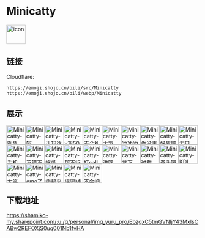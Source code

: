 # Minicatty
<img src="https://emoji.shojo.cn/bili/src/Minicatty/icon.png" width="50" height="50" alt="icon">

## 链接
Cloudflare:
```
https://emoji.shojo.cn/bili/src/Minicatty
https://emoji.shojo.cn/bili/webp/Minicatty
```
## 展示
<img src="https://emoji.shojo.cn/bili/src/Minicatty/Minicatty-别急.png" width="50" height="50" alt="Minicatty-别急"><img src="https://emoji.shojo.cn/bili/src/Minicatty/Minicatty-呵.png" width="50" height="50" alt="Minicatty-呵"><img src="https://emoji.shojo.cn/bili/src/Minicatty/Minicatty-让我访问.png" width="50" height="50" alt="Minicatty-让我访问"><img src="https://emoji.shojo.cn/bili/src/Minicatty/Minicatty-v我50.png" width="50" height="50" alt="Minicatty-v我50"><img src="https://emoji.shojo.cn/bili/src/Minicatty/Minicatty-不合礼法.png" width="50" height="50" alt="Minicatty-不合礼法"><img src="https://emoji.shojo.cn/bili/src/Minicatty/Minicatty-大哭.png" width="50" height="50" alt="Minicatty-大哭"><img src="https://emoji.shojo.cn/bili/src/Minicatty/Minicatty-冲冲冲.png" width="50" height="50" alt="Minicatty-冲冲冲"><img src="https://emoji.shojo.cn/bili/src/Minicatty/Minicatty-你没事吧.png" width="50" height="50" alt="Minicatty-你没事吧"><img src="https://emoji.shojo.cn/bili/src/Minicatty/Minicatty-好累噢.png" width="50" height="50" alt="Minicatty-好累噢"><img src="https://emoji.shojo.cn/bili/src/Minicatty/Minicatty-泪目.png" width="50" height="50" alt="Minicatty-泪目"><img src="https://emoji.shojo.cn/bili/src/Minicatty/Minicatty-手机.png" width="50" height="50" alt="Minicatty-手机"><img src="https://emoji.shojo.cn/bili/src/Minicatty/Minicatty-不错不错.png" width="50" height="50" alt="Minicatty-不错不错"><img src="https://emoji.shojo.cn/bili/src/Minicatty/Minicatty-吃瓜.png" width="50" height="50" alt="Minicatty-吃瓜"><img src="https://emoji.shojo.cn/bili/src/Minicatty/Minicatty-那不行的.png" width="50" height="50" alt="Minicatty-那不行的"><img src="https://emoji.shojo.cn/bili/src/Minicatty/Minicatty-打call.png" width="50" height="50" alt="Minicatty-打call"><img src="https://emoji.shojo.cn/bili/src/Minicatty/Minicatty-诶嘿.png" width="50" height="50" alt="Minicatty-诶嘿"><img src="https://emoji.shojo.cn/bili/src/Minicatty/Minicatty-拿下.png" width="50" height="50" alt="Minicatty-拿下"><img src="https://emoji.shojo.cn/bili/src/Minicatty/Minicatty-过载.png" width="50" height="50" alt="Minicatty-过载"><img src="https://emoji.shojo.cn/bili/src/Minicatty/Minicatty-拳头嗯了.png" width="50" height="50" alt="Minicatty-拳头嗯了"><img src="https://emoji.shojo.cn/bili/src/Minicatty/Minicatty-KDL.png" width="50" height="50" alt="Minicatty-KDL"><img src="https://emoji.shojo.cn/bili/src/Minicatty/Minicatty-大笑.png" width="50" height="50" alt="Minicatty-大笑"><img src="https://emoji.shojo.cn/bili/src/Minicatty/Minicatty-emo了.png" width="50" height="50" alt="Minicatty-emo了"><img src="https://emoji.shojo.cn/bili/src/Minicatty/Minicatty-嗨起来.png" width="50" height="50" alt="Minicatty-嗨起来"><img src="https://emoji.shojo.cn/bili/src/Minicatty/Minicatty-摇滚Mi.png" width="50" height="50" alt="Minicatty-摇滚Mi"><img src="https://emoji.shojo.cn/bili/src/Minicatty/Minicatty-不会吧.png" width="50" height="50" alt="Minicatty-不会吧">

## 下载地址

https://shamiko-my.sharepoint.com/:u:/g/personal/img_yuru_pro/EbzgxC5tmGVNljY43MxlsCABw2REFOXjS0uq001Nb1fvHA